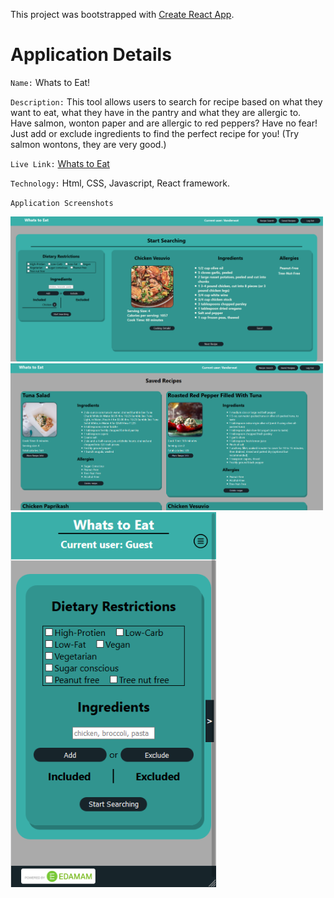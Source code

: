 This project was bootstrapped with [Create React App](https://github.com/facebook/create-react-app).

# Application Details

`Name:` Whats to Eat! <br />

`Description:` This tool allows users to search for recipe based on what they want to eat, what they have in the pantry and what they are allergic to. <br />
Have salmon, wonton paper and are allergic to red peppers? Have no fear! Just add or exclude ingredients to find the perfect recipe for you! (Try salmon wontons, they are very good.)

`Live Link:` [Whats to Eat](https://whats-to-eat.vercel.app/)

`Technology:` Html, CSS, Javascript, React framework.

`Application Screenshots`

<img src="https://github.com/Aamsegal/WhatsToEat/blob/master/src/Screenshots/Whats_to_Eat_Screenshot_1.png" width="500" >

<img src="https://github.com/Aamsegal/WhatsToEat/blob/master/src/Screenshots/Whats_to_Eat_Screenshot_2.png" width="500" >

<img src="https://github.com/Aamsegal/WhatsToEat/blob/master/src/Screenshots/Whats_to_Eat_Screenshot_3.png" height="600" >
    
    
